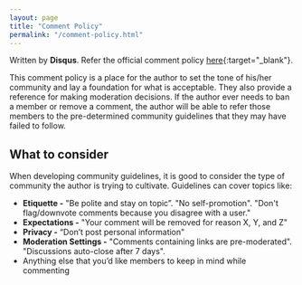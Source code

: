 ```yaml
---
layout: page
title: "Comment Policy"
permalink: "/comment-policy.html"
---
```


Written by **Disqus**. Refer the official comment policy [here](https://help.disqus.com/en/articles/1717097-comment-policy){:target="_blank"}.

This comment policy is a place for the author to set the tone of his/her community and lay a foundation for what is acceptable. They also provide a reference for making moderation decisions. If the author ever needs to ban a member or remove a comment, the author will be able to refer those members to the pre-determined community guidelines that they may have failed to follow.

## What to consider
When developing community guidelines, it is good to consider the type of community the author is trying to cultivate. Guidelines can cover topics like:
- **Etiquette -** "Be polite and stay on topic”. "No self-promotion". "Don't flag/downvote comments because you disagree with a user."
- **Expectations -** "Your comment will be removed for reason X, Y, and Z"
- **Privacy -** “Don’t post personal information"
- **Moderation Settings -** "Comments containing links are pre-moderated". "Discussions auto-close after 7 days".
- Anything else that you’d like members to keep in mind while commenting